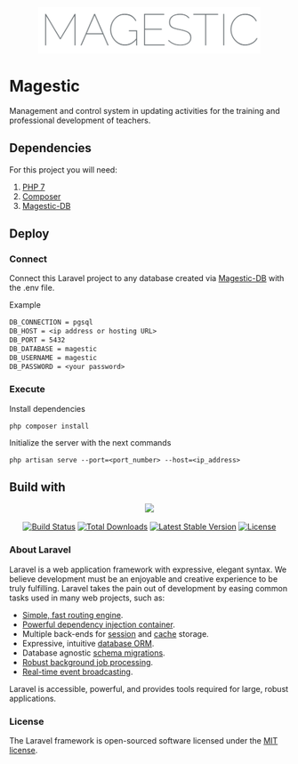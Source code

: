 
<p align="center"> <a href="https://www.ingenieria.unam.mx/unica/"><img src="./public/img/mg-font.png" width="400"></a></p>

# Magestic

Management and control system in updating activities for the training and professional development of teachers.

## Dependencies
For this project you will need:

1. [PHP 7](https://windows.php.net/download/) 
2. [Composer](https://getcomposer.org)
3. [Magestic-DB](https://github.com/MauRamos334455/magestic-db)
## Deploy
### Connect 
Connect this Laravel project to any database created via [Magestic-DB](https://github.com/MauRamos334455/magestic-db) with the .env file.

Example
```shell
DB_CONNECTION = pgsql
DB_HOST = <ip address or hosting URL>
DB_PORT = 5432
DB_DATABASE = magestic
DB_USERNAME = magestic
DB_PASSWORD = <your password>
```

### Execute
Install dependencies
```shell
php composer install
```

Initialize the server with the next commands

```shell
php artisan serve --port=<port_number> --host=<ip_address>
```
## Build with
<p align="center"><a href="https://laravel.com" target="_blank"><img src="https://raw.githubusercontent.com/laravel/art/master/logo-lockup/5%20SVG/2%20CMYK/1%20Full%20Color/laravel-logolockup-cmyk-red.svg" width="400"></a></p>

<p align="center">
<a href="https://travis-ci.org/laravel/framework"><img src="https://travis-ci.org/laravel/framework.svg" alt="Build Status"></a>
<a href="https://packagist.org/packages/laravel/framework"><img src="https://img.shields.io/packagist/dt/laravel/framework" alt="Total Downloads"></a>
<a href="https://packagist.org/packages/laravel/framework"><img src="https://img.shields.io/packagist/v/laravel/framework" alt="Latest Stable Version"></a>
<a href="https://packagist.org/packages/laravel/framework"><img src="https://img.shields.io/packagist/l/laravel/framework" alt="License"></a>
</p>

### About Laravel

Laravel is a web application framework with expressive, elegant syntax. We believe development must be an enjoyable and creative experience to be truly fulfilling. Laravel takes the pain out of development by easing common tasks used in many web projects, such as:

- [Simple, fast routing engine](https://laravel.com/docs/routing).
- [Powerful dependency injection container](https://laravel.com/docs/container).
- Multiple back-ends for [session](https://laravel.com/docs/session) and [cache](https://laravel.com/docs/cache) storage.
- Expressive, intuitive [database ORM](https://laravel.com/docs/eloquent).
- Database agnostic [schema migrations](https://laravel.com/docs/migrations).
- [Robust background job processing](https://laravel.com/docs/queues).
- [Real-time event broadcasting](https://laravel.com/docs/broadcasting).

Laravel is accessible, powerful, and provides tools required for large, robust applications.

### License

The Laravel framework is open-sourced software licensed under the [MIT license](https://opensource.org/licenses/MIT).
